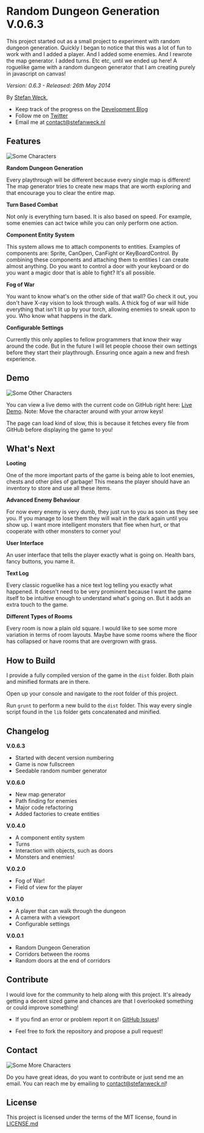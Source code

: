 # Random Dungeon Generation V.0.6.3

This project started out as a small project to experiment with random dungeon generation. Quickly I began to notice that this was a lot of fun to work with and I added a player. And I added some enemies. And I rewrote the map generator. I added turns. Etc etc, until we ended up here!
A roguelike game with a random dungeon generator that I am creating purely in javascript on canvas!

_Version: 0.6.3 - Released: 26th May 2014_

By [Stefan Weck](http://www.stefanweck.nl),

- Keep track of the progress on the [Development Blog](http://gamesby.stefanweck.nl/)
- Follow me on [Twitter](https://twitter.com/stefanweck)
- Email me at contact@stefanweck.nl

## Features

![Some Characters](http://stefanweck.nl/github/github_banner_1.png)

**Random Dungeon Generation**

Every playthrough will be different because every single map is different! The map generator tries to create new maps that are worth exploring and that encourage you to clear the entire map.

**Turn Based Combat**

Not only is everything turn based. It is also based on speed. For example, some enemies can act twice while you can only perform one action.

**Component Entity System**

This system allows me to attach components to entities. Examples of components are: Sprite, CanOpen, CanFight or KeyBoardControl. By combining these components and attaching them to entities I can create almost anything. Do you want to control a door with your keyboard or do you want a magic door that is able to fight? It's all possible.

**Fog of War**

You want to know what's on the other side of that wall? Go check it out, you don't have X-ray vision to look through walls. A thick fog of war will hide everything that isn't lit up by your torch, allowing enemies to sneak upon to you. Who know what happens in the dark.

**Configurable Settings**

Currently this only applies to fellow programmers that know their way around the code. But in the future I will let people choose their own settings before they start their playthrough. Ensuring once again a new and fresh experience.

## Demo

![Some Other Characters](http://stefanweck.nl/github/github_banner_2.png)

You can view a live demo with the current code
on GitHub right here: [Live Demo](http://htmlpreview.github.io/?https://github.com/stefanweck/dungeongeneration/blob/master/index.html).
Note: Move the character around with your arrow keys!

The page can load kind of slow, this is because it fetches every file from GitHub before displaying the game to you!

## What's Next

**Looting**

One of the more important parts of the game is being able to loot enemies, chests and other piles of garbage! This means the player should have an inventory to store and use all these items.

**Advanced Enemy Behaviour**

For now every enemy is very dumb, they just run to you as soon as they see you. If you manage to lose them they will wait in the dark again until you show up. I want more intelligent monsters that flee when hurt, or that cooperate with other monsters to corner you!

**User Interface**

An user interface that tells the player exactly what is going on. Health bars, fancy buttons, you name it.

**Text Log**

Every classic roguelike has a nice text log telling you exactly what happened. It doesn't need to be very prominent because I want the game itself to be intuitive enough to understand what's going on. But it adds an extra touch to the game.

**Different Types of Rooms**

Every room is now a plain old square. I would like to see some more variation in terms of room layouts. Maybe have some rooms where the floor has collapsed or have rooms that are overgrown with grass.

## How to Build

I provide a fully compiled version of the game in the `dist` folder. Both plain and minified formats are in there.

Open up your console and navigate to the root folder of this project.

Run `grunt` to perform a new build to the `dist` folder. This way every single script found in the `lib` folder gets concatenated and minified.

## Changelog

**V.0.6.3**

- Started with decent version numbering
- Game is now fullscreen
- Seedable random number generator

**V.0.6.0**

- New map generator
- Path finding for enemies
- Major code refactoring
- Added factories to create entities

**V.0.4.0**

- A component entity system
- Turns
- Interaction with objects, such as doors
- Monsters and enemies!

**V.0.2.0**

- Fog of War!
- Field of view for the player

**V.0.1.0**

- A player that can walk through the dungeon
- A camera with a viewport
- Configurable settings

**V.0.0.1**

- Random Dungeon Generation
- Corridors between the rooms
- Random doors at the end of corridors

## Contribute

I would love for the community to help along with this project. It's already getting a decent sized game and chances are that I overlooked something or could improve something!

- If you find an error or problem report it on [GitHub Issues](https://github.com/stefanweck/dungeongeneration/issues)!

- Feel free to fork the repository and propose a pull request!

## Contact

![Some More Characters](http://stefanweck.nl/github/github_banner_3.png)

Do you have great ideas, do you want to contribute or just send 
me an email. You can reach me by emailing to contact@stefanweck.nl!

## License
This project is licensed under the terms of the MIT license, 
found in [LICENSE.md](LICENSE.md)

